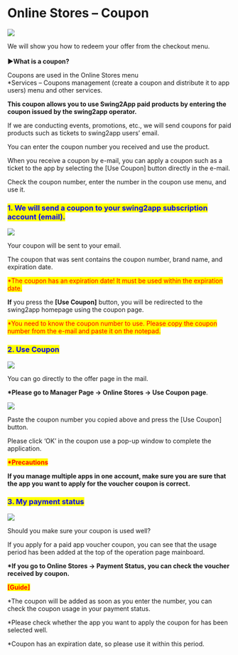 # Online Stores – Coupon

![](https://support.swing2app.com/wp-content/uploads/2018/10/redeem\_coup.png)

We will show you how to redeem your offer from the checkout menu.\
\
**▶What is a coupon?**

Coupons are used in the Online Stores menu\
\*Services – Coupons management (create a coupon and distribute it to app users) menu and other services.

**This coupon allows you to use Swing2App paid products by entering the coupon issued by the swing2app operator.**

If we are conducting events, promotions, etc., we will send coupons for paid products such as tickets to swing2app users’ email.

You can enter the coupon number you received and use the product.

When you receive a coupon by e-mail, you can apply a coupon such as a ticket to the app by selecting the \[Use Coupon] button directly in the e-mail.

Check the coupon number, enter the number in the coupon use menu, and use it.



### <mark style="color:blue;">**1. We will send a coupon to your swing2app subscription account (email).**</mark>

![](https://support.swing2app.com/wp-content/uploads/2018/10/%EC%BF%A0%ED%8F%B0%EC%98%81%EB%AC%B82.png)

Your coupon will be sent to your email.

The coupon that was sent contains the coupon number, brand name, and expiration date.

<mark style="color:red;">\*The coupon has an expiration date! It must be used within the expiration date.</mark>

**If** you press the **\[Use Coupon]** button, you will be redirected to the swing2app homepage using the coupon page.

<mark style="color:red;">\*You need to know the coupon number to use. Please copy the coupon number from the e-mail and paste it on the notepad.</mark>



### <mark style="color:blue;">**2. Use Coupon**</mark>

![](https://support.swing2app.com/wp-content/uploads/2018/10/s-1.png)

You can go directly to the offer page in the mail.

**\*Please go to Manager Page → Online Stores → Use Coupon page**.

![](https://support.swing2app.com/wp-content/uploads/2018/10/%EC%BF%A0%ED%8F%B0%EC%98%81%EB%AC%B83.png)

Paste the coupon number you copied above and press the \[Use Coupon] button.

Please click ‘OK’ in the coupon use a pop-up window to complete the application.

<mark style="color:red;">**\*Precautions**</mark>

**If you manage multiple apps in one account, make sure you are sure that the app you want to apply for the voucher coupon is correct.**



### <mark style="color:blue;">**3. My payment status**</mark>

![](https://support.swing2app.com/wp-content/uploads/2018/10/%EC%BF%A0%ED%8F%B0%EC%98%81%EB%AC%B84.png)

Should you make sure your coupon is used well?

If you apply for a paid app voucher coupon, you can see that the usage period has been added at the top of the operation page mainboard.

**\*If you go to Online Stores → Payment Status, you can check the voucher received by coupon.**&#x20;



<mark style="color:red;">**\[Guide]**</mark>

\*The coupon will be added as soon as you enter the number, you can check the coupon usage in your payment status.

\*Please check whether the app you want to apply the coupon for has been selected well.

\*Coupon has an expiration date, so please use it within this period.&#x20;
